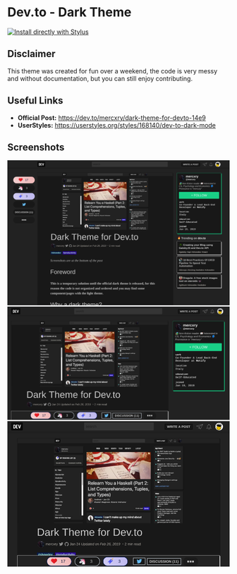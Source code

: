 # Dev.to - Dark Theme

[![Install directly with Stylus](https://img.shields.io/badge/Install%20directly%20with-Stylus-3daee9.svg?longCache=true&style=for-the-badge)](https://raw.githubusercontent.com/mercxry/dev.to-dark-theme/master/theme.user.css)

## Disclaimer

This theme was created for fun over a weekend, the code is very messy and without documentation, but you can still enjoy contributing.

## Useful Links

-   **Official Post:** https://dev.to/mercxry/dark-theme-for-devto-14e9
-   **UserStyles:** https://userstyles.org/styles/168140/dev-to-dark-mode

## Screenshots

![alt text](./images/screenshot1.png "screenshot1")
![alt text](./images/screenshot2.png "screenshot2")
![alt text](./images/screenshot3.png "screenshot3")
